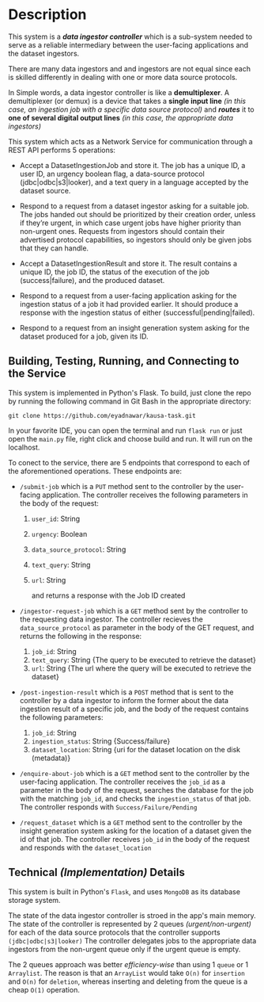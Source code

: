 # Description

This system is a ***data ingestor controller*** which is a sub-system needed to serve as a reliable intermediary between the user-facing 
applications and the dataset ingestors.

There are many data ingestors and and ingestors are not 
equal since each is skilled differently in dealing with one or more data source protocols.

In Simple words, a data ingestor controller is like a **demultiplexer**. 
A demultiplexer (or demux) is a device that takes a **single input line** *(in this case, an ingestion job with a specific data source protocol)* and ***routes*** it to **one of several digital output lines** *(in this case, the appropriate data ingestors)*

This system which acts as a Network Service for communication through a REST API performs 5 operations:
* Accept a DatasetIngestionJob and store it. The job has a unique ID, a user ID, an urgency boolean flag, a 
data-source protocol (jdbc|odbc|s3|looker), and a text query in a language accepted by the dataset source.
  
* Respond to a request from a dataset ingestor asking for a suitable job. The jobs handed out should be 
prioritized by their creation order, unless if they’re urgent, in which case urgent jobs have higher priority 
than non-urgent ones. Requests from ingestors should contain their advertised protocol capabilities, so 
ingestors should only be given jobs that they can handle.
  
* Accept a DatasetIngestionResult and store it. The result contains a unique ID, the job ID, the status 
of the execution of the job (success|failure), and the produced dataset.
  
* Respond to a request from a user-facing application asking for the ingestion status of a job it had 
provided earlier. It should produce a response with the ingestion status of either (successful|pending|failed).
  
* Respond to a request from an insight generation system asking for the dataset produced for a job, given 
its ID.

## Building, Testing, Running, and Connecting to the Service

This system is implemented in Python's Flask. To build, just clone the repo
by running the following command in Git Bash in the appropriate directory:

``git clone https://github.com/eyadnawar/kausa-task.git``

In your favorite IDE, you can open the terminal and run `flask run` or just open the `main.py` file, right click and choose build and run. It will run on the localhost.

To conect to the service, there are 5 endpoints that correspond to each of the aforementioned operations. These endpoints are:

* `/submit-job` which is a `PUT` method sent to the controller by the user-facing application. The controller receives the following parameters in the body of the request:

    1. `user_id`: String  
    2. `urgency`: Boolean
    3. `data_source_protocol`: String
    4. `text_query`: String
    5. `url`: String 
       
        and returns a response with the Job ID created


* `/ingestor-request-job` which is a `GET` method sent by the controller to the requesting data ingestor. The controller recieves the `data_source_protocol` as parameter in the body of the GET request, and returns the following in the response:

    1. `job_id`: String
    2. `text_query`: String  {The query to be executed to retrieve the dataset}
    3. `url`: String   {The url where the query will be executed to retrieve the dataset}


* `/post-ingestion-result` which is a `POST` method that is sent to the controller by a data ingestor to inform the former about the data ingestion result of a specific job, and the body of the request contains the following parameters:

    1. `job_id`: String
    2. `ingestion_status`: String       {Success/failure}
    3. `dataset_location`: String       {uri for the dataset location on the disk (metadata)}


* `/enquire-about-job` which is a `GET` method sent to the controller by the user-facing application. The controller receives the `job_id` as a parameter in the body of the request, searches the database for the job with the matching `job_id`, and checks the `ingestion_status` of that job. The controller responds with `Success/Failure/Pending`


*   `/request_dataset` which is a `GET` method sent to the controller by the insight generation system asking for the location of a dataset given the id of that job. The controller receives `job_id` in the body of the request and responds with the `dataset_location`


## Technical *(Implementation)* Details

This system is built in Python's `Flask`, and uses `MongoDB` as its database storage system.

The state of the data ingestor controller is stroed in the app's main memory. The state of the controller is represented by 2 queues *(urgent/non-urgent)* for each of the data source protocols that the controller supports `(jdbc|odbc|s3|looker)`
The controller delegates jobs to the appropriate data ingestors from the non-urgent queue only if the urgent queue is empty.

The 2 queues approach was better *efficiency-wise* than using 1 `queue` or 1 `Arraylist`. The reason is that an `ArrayList`
 would take `O(n)` for `insertion` and `O(n)` for `deletion`, whereas inserting and deleting from the queue is a cheap `O(1)` operation.
